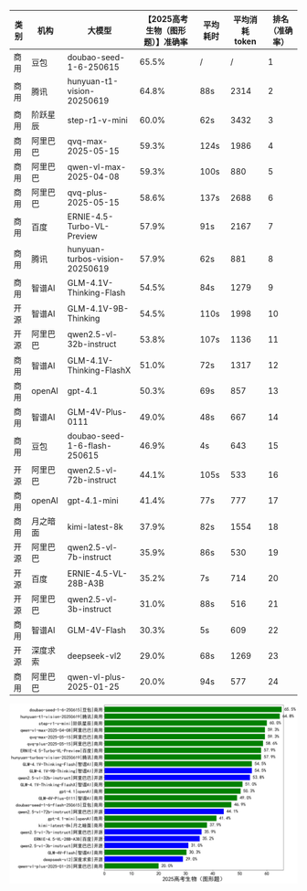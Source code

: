 
|类别|机构|大模型|【2025高考生物（图形题）】准确率|平均耗时|平均消耗token|排名（准确率）|
|---|---|-----|-------------------|-------|-----------|------------|
|商用|豆包|doubao-seed-1-6-250615|65.5%|/|/|1|
|商用|腾讯|hunyuan-t1-vision-20250619|64.8%|88s|2314|2|
|商用|阶跃星辰|step-r1-v-mini|60.0%|62s|3432|3|
|商用|阿里巴巴|qvq-max-2025-05-15|59.3%|124s|1986|4|
|商用|阿里巴巴|qwen-vl-max-2025-04-08|59.3%|100s|880|5|
|商用|阿里巴巴|qvq-plus-2025-05-15|58.6%|137s|2688|6|
|商用|百度|ERNIE-4.5-Turbo-VL-Preview|57.9%|91s|2167|7|
|商用|腾讯|hunyuan-turbos-vision-20250619|57.9%|62s|881|8|
|商用|智谱AI|GLM-4.1V-Thinking-Flash|54.5%|84s|1279|9|
|开源|智谱AI|GLM-4.1V-9B-Thinking|54.5%|110s|1998|10|
|开源|阿里巴巴|qwen2.5-vl-32b-instruct|53.8%|107s|1136|11|
|商用|智谱AI|GLM-4.1V-Thinking-FlashX|51.0%|72s|1317|12|
|商用|openAI|gpt-4.1|50.3%|69s|857|13|
|商用|智谱AI|GLM-4V-Plus-0111|49.0%|48s|667|14|
|商用|豆包|doubao-seed-1-6-flash-250615|46.9%|4s|643|15|
|开源|阿里巴巴|qwen2.5-vl-72b-instruct|44.1%|105s|533|16|
|商用|openAI|gpt-4.1-mini|41.4%|77s|777|17|
|商用|月之暗面|kimi-latest-8k|37.9%|82s|1554|18|
|开源|阿里巴巴|qwen2.5-vl-7b-instruct|35.9%|86s|530|19|
|开源|百度|ERNIE-4.5-VL-28B-A3B|35.2%|7s|714|20|
|开源|阿里巴巴|qwen2.5-vl-3b-instruct|31.0%|88s|516|21|
|商用|智谱AI|GLM-4V-Flash|30.3%|5s|609|22|
|开源|深度求索|deepseek-vl2|29.0%|68s|1269|23|
|商用|阿里巴巴|qwen-vl-plus-2025-01-25|20.0%|94s|577|24|


![lin](../pic/2025高考生物（图形题）.png)
